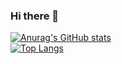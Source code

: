 ### Hi there 👋

<!--
**ChengZheWu/ChengZheWu** is a ✨ _special_ ✨ repository because its `README.md` (this file) appears on your GitHub profile.

Here are some ideas to get you started:

- 🔭 I’m currently working on ...
- 🌱 I’m currently learning ...
- 👯 I’m looking to collaborate on ...
- 🤔 I’m looking for help with ...
- 💬 Ask me about ...
- 📫 How to reach me: ...
- 😄 Pronouns: ...
- ⚡ Fun fact: ...
-->
[![Anurag's GitHub stats](https://github-readme-stats.vercel.app/api?username=ChengZheWu&theme=dark&show_icons=true&hide=contribs,prs)](https://github.com/anuraghazra/github-readme-stats)  
[![Top Langs](https://github-readme-stats.vercel.app/api/top-langs/?username=ChengZheWu&layout=compact)](https://github.com/anuraghazra/github-readme-stats)
